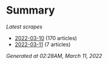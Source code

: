 # Summary
*Latest scrapes*
* [2022-03-10](https://github.com/nuuuwan/news_lk/blob/data/news_lk.2022-03-10.json) (170 articles)
* [2022-03-11](https://github.com/nuuuwan/news_lk/blob/data/news_lk.2022-03-11.json) (7 articles)

*Generated at 02:28AM, March 11, 2022*